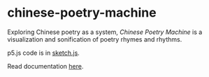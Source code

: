 # chinese-poetry-machine

Exploring Chinese poetry as a system, _Chinese Poetry Machine_ is a visualization and sonification of poetry rhymes and rhythms.

p5.js code is in [sketch.js](../sketch.js).

Read documentation [here](https://itp.leqihe.online/2020/12/13/icm-final-chinese-poetry-sound-machine/).
